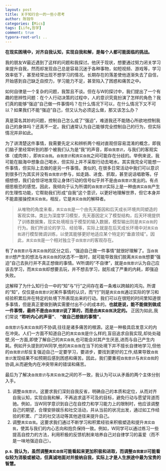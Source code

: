 ```yaml
---
layout: post
title: 关于知行合一的一些小思考
author: 陈钱牛
categories: [Mics]
tags: [Life,哲学]
comment: true
typora-root-url: ..
---
```

**在现实困境中，对齐自我认知，实现自我和解，是每个人都可能面临的挑战。**

我的朋友W最近遇到了这样的问题和我探讨。他厌于现状，想要通过努力闭关学习来提升自我，然而却发现自己总是容易沉迷于各种事物，如短视频、游戏等，学习效率低下，甚至经常出现不想学习的情况。长期存在的落差使他逐渐失去了自信，开始感到自己缺乏自控力，学习能力不足，甚至陷入了困惑和痛苦之中。

如何自律是一个复杂的问题，我暂且不谈。但在与W的探讨中，我们提出了一个有趣的思辨性问题：在个人行动决策的过程中，人的意识究竟扮演了怎样的角色？我们真的能够“强迫”自己做一件事情吗？在什么情况下可以，在什么情况下又不可以？如果我们不能“强迫”自己，但又认为必须这么做，那又该怎么办？

真是莫名其妙的问题，控制自己怎么成了“强迫”，难道我还不能随心所欲地控制我自己的身体吗？还真不一定。我们通常认为自己能够完全控制自己的行为，但实际情况并非如此。

为了讲清楚这件事情，我需要先定义和辨析两个相对直观但容易混淆的概念，即我们脑子里经常听到的那个被我们认为是“我”的声音，即`自我意识`，与我们的客观实体（或肉体），即`真实自我`。`自我意识`和`真实自我`之间可能存在分歧的。举例来说，我可能在脑海中想象自己喝水，但实际上并不采取行动去喝水。其实我完全可能想一件事情，但实际上去做的是另一件事情。类似的, 在很多日常活动中我们可以意识到很多行为其实并没有`自我意识`参与，如走路、进食、抓取，甚至说话唱歌等。仔细想想，我们会惊讶地发现让身体行动的信号似乎并不是由`自我意识`发出的。有点细思极恐的感觉。因此，我倾向于认为所谓的`自我意识`实际上是一种由`真实自我`产生的生理性功能，它帮助我们形成“自我”这个意识，以更好地理解世界，但它本身并不能直接操控`真实自我`，相反，它是`真实自我`的解释者。

> 从唯物的角度来看，`真实自我`是一个由先天基因和后天成长环境共同塑造的客观实体。类比为深度学习模型，先天基因定义了模型结构，后天环境提供了训练数据集，现实处境相当于模型的输入数据，模型输出则是`真实自我`的行为。我们所谈论的学习、经验等，实际上就是在后天成长环境中对`真实自我`进行模型微调训练，以使其能够更好地适应某个特定的“垂直领域”。因此，`真实自我`是一个相对独立于`自我意识`的客观存在。

有了`自我意识`与`真实自我`的区分之后，“强迫自己做一件事情”就很好理解了。当`自我意识`想产生的想法与`真实自我`的状态不一致时，就可能导致我们脱离`真实自我`想要“强迫”自己去执行并不真正想做的事情。W所谓的“不自律”，就是`自我意识`认为自己应该去学习，而`真实自我`却想要去玩，并不想去学习，就形成了严重的内耗，即强迫失败。

这解释了为什么知行合一中的“知”与“行”之间存在着一条难以跨越的鸿沟。所谓的“知”，仅仅是`自我意识`对某件事情的认识，而“行”则是`真实自我`通过实际的学习和经验积累后并在特定的处境下所表现出来的行动。我们可以在很短的时间里知道很多事情，但是真正要做到确实需要付出不小的成本的。**也就是说，能不能做到做成一件事情，最终不是由`自我意识`说了算的，而是由`真实自我`决定的。** 正因为如此,我们常说 **“聆听内心的声音”**、 **“做自己想做的事情”**。

`自我意识`与`真实自我`的不协调,往往是诸多痛苦的根源。这是一种极具启发意义的内在冲突。人们一方面不知道自己的`真实自我`是什么样的,盲目追求自我实现,却处处碰壁;另一方面,即使了解自己的`真实自我`,也可能会对其产生厌恶,进而与自己产生内耗。例如开头提到的W同学,他的`真实自我`在当下的处境下并不擅长自律地学习,但他的`自我意识`却反复强迫自己一定要学习，要进步，要找到更好的工作,结果导致`自我意识`发现结果不如预期后感到困惑和痛苦。因此，我们要重视`自我意识`与`真实自我`的协调,从而避免内在冲突带来的错误和痛苦。

最后为了解决`自我意识`与`真实自我`之间的不一致，我认为可以从矛盾的两个主体分别入手。
1. 调整`自我意识`。这要求我们深刻自我反省，明确自己的本质和定位，从而对齐自我认知，实现自我和解，不再追求遥不可及的目标，避免行动与愿望背道而驰。例如，当W同学意识到自己在自控力和学习能力上的限制时，他应该调整自己的期望，合理安排娱乐和社交活动，并从当前的状况出发，通过如工作经验的积累、广泛的社交活动等其他途径来提升自己。
2. 调整`真实自我`。这要求我们通过不断学习和积累经验来积极塑造和提升`真实自我`，使其与我们的内心志向和抱负保持一致。例如，W同学可以通过练习一些提高自控力的方法，利用积极的反馈机制来培养自己对自律学习的喜爱（而不是一味地强迫自己）。

**p.s. 我认为，虽然调整`真实自我`可能看起来更加积极和进取，而调整`自我意识`可能看似较为消极或被动，但真诚地面对并接纳自我，实际上才是人生旅途中最为宝贵的智慧。**




